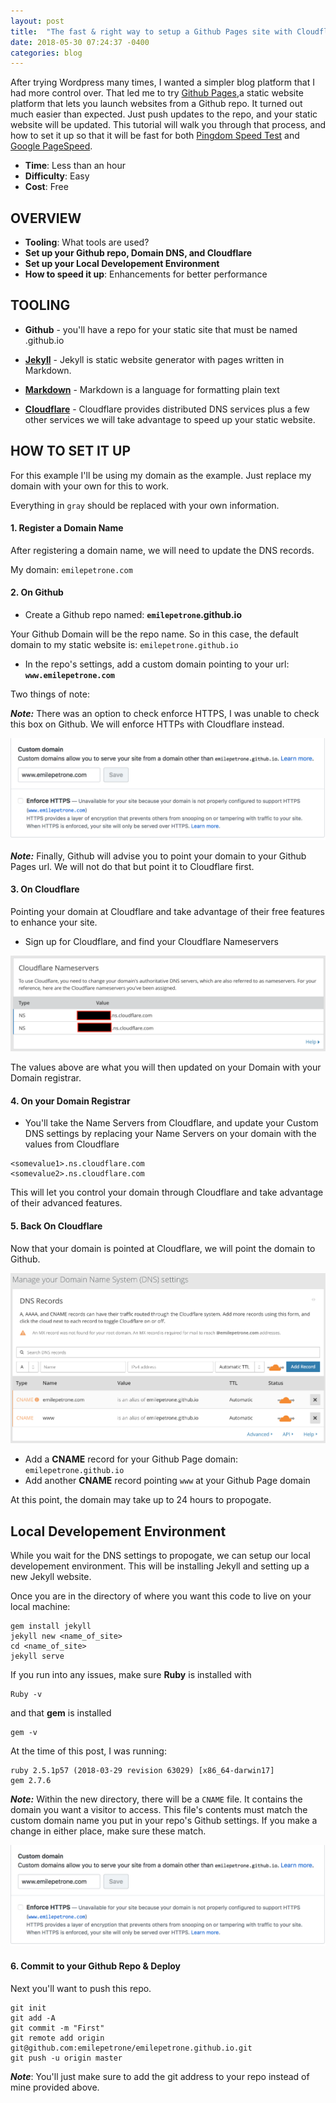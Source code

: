 ```yaml
---
layout: post
title:  "The fast & right way to setup a Github Pages site with Cloudflare"
date: 2018-05-30 07:24:37 -0400
categories: blog
---
```


After trying Wordpress many times, I wanted a simpler blog platform that I had more control over. That led me to try [Github Pages](https://pages.github.com),a static website platform that lets you launch websites from a Github repo. It turned out much easier than expected. Just push updates to the repo, and your static website will be updated. This tutorial will walk you through that process, and how to set it up so that it will be fast for both [Pingdom Speed Test](https://tools.pingdom.com) and [Google PageSpeed](https://developers.google.com/speed/pagespeed/insights/).

* **Time**: Less than an hour
* **Difficulty**: Easy
* **Cost**: Free

## OVERVIEW
* **Tooling**: What tools are used?
* **Set up your Github repo, Domain DNS, and Cloudflare**
* **Set up your Local Developement Environment**
* **How to speed it up**: Enhancements for better performance


## TOOLING

* **Github** - you'll have a repo for your static site that must be named <username>.github.io

* **[Jekyll](https://jekyllrb.com/docs/home/)** - Jekyll is static website generator with pages written in Markdown.

* **[Markdown](https://daringfireball.net/projects/markdown/)** - Markdown is a language for formatting plain text 

* **[Cloudflare](https://www.cloudflare.com)** - Cloudflare provides distributed DNS services plus a few other services we will take advantage to speed up your static website.


## HOW TO SET IT UP
For this example I'll be using my domain as the example. Just replace my domain with your own for this to work.

Everything in `gray` should be replaced with your own information.


#### **1. Register a Domain Name**
After registering a domain name, we will need to update the DNS records.

My domain: `emilepetrone.com`


#### **2. On Github**
* Create a Github repo named: **`emilepetrone`.github.io**

Your Github Domain will be the repo name. So in this case, the default domain to my static website is: ```emilepetrone.github.io```

* In the repo's settings, add a custom domain pointing to your url: **`www.emilepetrone.com`**

Two things of note:

***Note:*** There was an option to check enforce HTTPS, I was unable to check this box on Github. We will enforce HTTPs with Cloudflare instead.

![Custom Domain settings in Github](../assets/imgs/2018-05-30-github-blog/domain.png)

***Note:*** Finally, Github will advise you to point your domain to your Github Pages url. We will not do that but point it to Cloudflare first.


#### **3. On Cloudflare**
Pointing your domain at Cloudflare and take advantage of their free features to enhance your site.

* Sign up for Cloudflare, and find your Cloudflare Nameservers

![Nameserver on Cloudflare](../assets/imgs/2018-05-30-github-blog/nameserver.png)

The values above are what you will then updated on your Domain with your Domain registrar.

#### **4. On your Domain Registrar**

* You'll take the Name Servers from Cloudflare, and update your Custom DNS settings by replacing your Name Servers on your domain with the values from Cloudflare

```
<somevalue1>.ns.cloudflare.com
<somevalue2>.ns.cloudflare.com
```

This will let you control your domain through Cloudflare and take advantage of their advanced features.

#### **5. Back On Cloudflare**

Now that your domain is pointed at Cloudflare, we will point the domain to Github.

![CNAME records](../assets/imgs/2018-05-30-github-blog/cname.png)

* Add a **CNAME** record for your Github Page domain: `emilepetrone.github.io`
* Add another **CNAME** record pointing `www` at your Github Page domain

At this point, the domain may take up to 24 hours to propogate.


## **Local Developement Environment**

While you wait for the DNS settings to propogate, we can setup our local developement environment. This will be installing Jekyll and setting up a new Jekyll website. 

Once you are in the directory of where you want this code to live on your local machine:

```
gem install jekyll
jekyll new <name_of_site>
cd <name_of_site>
jekyll serve
```
If you run into any issues, make sure **Ruby** is installed with 

```
Ruby -v
```

and that **gem** is installed

```
gem -v
```

At the time of this post, I was running:

```
ruby 2.5.1p57 (2018-03-29 revision 63029) [x86_64-darwin17]
gem 2.7.6
```

***Note:***
Within the new directory, there will be a `CNAME` file. It contains the domain you want a visitor to access. This file's contents must match the custom domain name you put in your repo's Github settings. If you make a change in either place, make sure these match.

![Custom Domain settings in Github](../assets/imgs/2018-05-30-github-blog/domain.png)


#### **6. Commit to your Github Repo & Deploy**
Next you'll want to push this repo.

```
git init
git add -A
git commit -m "First"
git remote add origin git@github.com:emilepetrone/emilepetrone.github.io.git
git push -u origin master
```

***Note***: You'll just make sure to add the git address to your repo instead of mine provided above.


